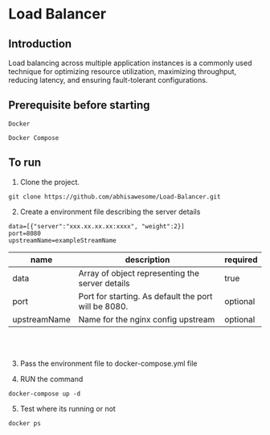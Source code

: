 # Load Balancer

## Introduction

Load balancing across multiple application instances is a commonly used technique for optimizing resource utilization, maximizing throughput, reducing latency, and ensuring fault-tolerant configurations. 



## Prerequisite before starting

```
Docker
```
```
Docker Compose
```


## To run

1. Clone the project.
```
git clone https://github.com/abhisawesome/Load-Balancer.git
```

2. Create a environment file describing the server details

```
data=[{"server":"xxx.xx.xx.xx:xxxx", "weight":2}]
port=8080
upstreamName=exampleStreamName
```
|name|description|required|
|----|-----|----|
|data|Array of object representing the server details|true|
|port|Port for starting. As default the port will be 8080.|optional|
|upstreamName|Name for the nginx config upstream|optional|


<br/><br/>


3. Pass the environment file to docker-compose.yml file

4. RUN the command
```
docker-compose up -d
```

5. Test where its running or not

```
docker ps
```